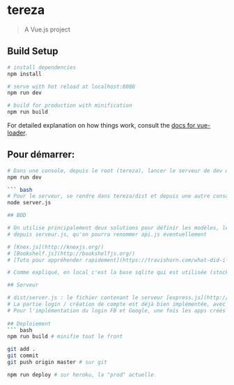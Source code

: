 # tereza

> A Vue.js project

## Build Setup

``` bash
# install dependencies
npm install

# serve with hot reload at localhost:8080
npm run dev

# build for production with minification
npm run build
```

For detailed explanation on how things work, consult the [docs for vue-loader](http://vuejs.github.io/vue-loader).

## Pour démarrer:

``` bash
# Dans une console, depuis le root (tereza), lancer le serveur de dev webpack pour le front
npm run dev

``` bash
# Pour le serveur, se rendre dans tereza/dist et depuis une autre console (considérer utiliser foreman plus tard) :
node server.js

## BDD

# On utilise principalement deux solutions pour définir les modèles, les connecteurs et pour effectuer des appels
# depuis serveur.js, qu'on pourra renommer api.js éventuellement

# [Knex.js](http://knexjs.org/)
# [Bookshelf.js](http://bookshelfjs.org/)
# [Tuto pour appréhender rapidement](https://travishorn.com/what-did-i-learn-this-week-knex-js-bookshelf-js-95d3490e3a6f#.x4h4dj7pe)

# Comme expliqué, en local c'est la base sqlite qui est utilisée (stockée dans un fichier) et postgresql en "prod".

## Serveur

# dist/server.js : le fichier contenant le serveur [express.js](http://expressjs.com/fr/) 
# La partie login / création de compte est déjà bien implémentée, avec une bonne lib pour la [sécurité des comptes (hash+salt des mdp)](https://github.com/ericelliott/credential)
# Pour l'implémentation du login FB et Google, une fois les apps créés dans le dev panel respectif de chaque provider, on utilisera [passport.js](http://passportjs.org/)
 
## Deploiement
``` bash
npm run build # minifie tout le front

git add . 
git commit
git push origin master # sur git

npm run deploy # sur heroku, la "prod" actuelle
